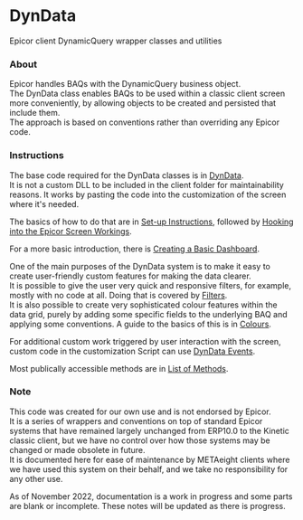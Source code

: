 # DynData
Epicor client DynamicQuery wrapper classes and utilities

### About

Epicor handles BAQs with the DynamicQuery business object.  
The DynData class enables BAQs to be used within a classic client screen more conveniently, by allowing objects to be created and persisted that include them.  
The approach is based on conventions rather than overriding any Epicor code.  

### Instructions

The base code required for the DynData classes is in [DynData](DynData.cs).  
It is not a custom DLL to be included in the client folder for maintainability reasons. It works by pasting the code into the customization of the screen where it's needed.

The basics of how to do that are in [Set-up Instructions](SetUp.md), followed by [Hooking into the Epicor Screen Workings](ScreenWorkings.md).

For a more basic introduction, there is [Creating a Basic Dashboard](BasicDashboard.md).

One of the main purposes of the DynData system is to make it easy to create user-friendly custom features for making the data clearer.  
It is possible to give the user very quick and responsive filters, for example, mostly with no code at all. Doing that is covered by [Filters](Filters.md).  
It is also possible to create very sophisticated colour features within the data grid, purely by adding some specific fields to the underlying BAQ and applying some conventions. A guide to the basics of this is in [Colours](Colours.md).

For additional custom work triggered by user interaction with the screen, custom code in the customization Script can use [DynData Events](Events.md).

Most publically accessible methods are in [List of Methods](MethodList.md).  

### Note

This code was created for our own use and is not endorsed by Epicor.  
It is a series of wrappers and conventions on top of standard Epicor systems that have remained largely unchanged from ERP10.0 to the Kinetic classic client, but we have no control over how those systems may be changed or made obsolete in future.  
It is documented here for ease of maintenance by METAeight clients where we have used this system on their behalf, and we take no responsibility for any other use.  

As of November 2022, documentation is a work in progress and some parts are blank or incomplete. These notes will be updated as there is progress.  